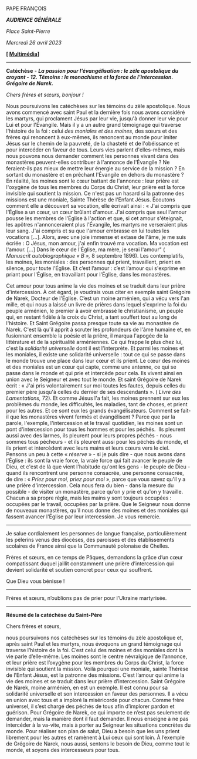 PAPE FRANÇOIS

***AUDIENCE GÉNÉRALE***

*Place Saint-Pierre*

*Mercredi 26 avril 2023*

**[ [Multimédia](https://www.vatican.va/content/francesco/fr/events/event.dir.html/content/vaticanevents/fr/2023/4/26/udienza-generale.html)]**

_______________________________________

**Catéchèse** - ***La passion pour l’évangélisation : le zèle apostolique du croyant - 12. Témoins : le monachisme et la force de l’intercession. Grégoire de Narek.***

*Chers frères et sœurs, bonjour !*

Nous poursuivons les catéchèses sur les témoins du zèle apostolique. Nous avons commencé avec saint Paul et la dernière fois nous avons considéré les martyrs, qui proclament Jésus par leur vie, jusqu'à donner leur vie pour Lui et pour l'Évangile. Mais il y a un autre grand témoignage qui traverse l'histoire de la foi : celui *des moniales et des moines*, des sœurs et des frères qui renoncent à eux-mêmes, ils renoncent au monde pour imiter Jésus sur le chemin de la pauvreté, de la chasteté et de l'obéissance et pour intercéder en faveur de tous. Leurs vies parlent d'elles-mêmes, mais nous pouvons nous demander comment les personnes vivant dans des monastères peuvent-elles contribuer à l'annonce de l'Évangile ? Ne feraient-ils pas mieux de mettre leur énergie au service de la mission ? En sortant du monastère et en prêchant l'Évangile en dehors du monastère ? En réalité, les moines sont le cœur battant de l'annonce : leur prière est l'oxygène de tous les membres du Corps du Christ, leur prière est la force invisible qui soutient la mission. Ce n'est pas un hasard si la patronne des missions est une moniale, Sainte Thérèse de l'Enfant Jésus. Écoutons comment elle a découvert sa vocation, elle écrivait ainsi : « J'ai compris que l'Église a un cœur, un cœur brûlant d'amour. J'ai compris que seul l'amour pousse les membres de l'Église à l'action et que, si cet amour s'éteignait, les apôtres n'annonceraient plus l'Évangile, les martyrs ne verseraient plus leur sang. J'ai compris et su que l'amour embrasse en lui toutes les vocations [...]. Alors, avec une joie immense et extase de l'âme, je me suis écriée : O Jésus, mon amour, j'ai enfin trouvé ma vocation. Ma vocation est l'amour. […] Dans le cœur de l'Église, ma mère, je serai l'amour" ( *Manuscrit autobiographique « B »,* 8 septembre 1896). Les contemplatifs, les moines, les moniales : des personnes qui prient, travaillent, prient en silence, pour toute l'Église. Et c’est l’amour : c’est l’amour qui s'exprime en priant pour l'Église, en travaillant pour l'Église, dans les monastères.

Cet amour pour tous anime la vie des moines et se traduit dans leur prière d'intercession. À cet égard, je voudrais vous citer en exemple saint Grégoire de Narek, Docteur de l'Église. C’est un moine arménien, qui a vécu vers l'an mille, et qui nous a laissé un livre de prières dans lequel s'exprime la foi du peuple arménien, le premier à avoir embrassé le christianisme, un peuple qui, en restant fidèle à la croix du Christ, a tant souffert tout au long de l'histoire. Et Saint Grégoire passa presque toute sa vie au monastère de Narek. C'est là qu'il apprit à scruter les profondeurs de l'âme humaine et, en fusionnant ensemble la poésie et la prière, il marqua l'apogée de la littérature et de la spiritualité arméniennes. Ce qui frappe le plus chez lui, c'est la *solidarité universelle* dont il est l'interprète. Et parmi les moines et les moniales, il existe une solidarité universelle : tout ce qui se passe dans le monde trouve une place dans leur cœur et ils prient. Le cœur des moines et des moniales est un cœur qui capte, comme une antenne, ce qui se passe dans le monde et qui prie et intercède pour cela. Ils vivent ainsi en union avec le Seigneur et avec tout le monde. Et saint Grégoire de Narek écrit : « J'ai pris volontairement sur moi toutes les fautes, depuis celles du premier père jusqu'à celles du dernier de ses descendants ». ( *Livre des Lamentations,* 72). Et comme Jésus l'a fait, les moines prennent sur eux les problèmes du monde, les difficultés, les maladies, tant de choses, et prient pour les autres. Et ce sont eux les grands évangélisateurs. Comment se fait-il que les monastères vivent fermés et évangélisent ? Parce que par la parole, l'exemple, l'intercession et le travail quotidien, les moines sont un pont d'intercession pour tous les hommes et pour les péchés.  Ils pleurent aussi avec des larmes, ils pleurent pour leurs propres péchés - nous sommes tous pécheurs - et ils pleurent aussi pour les péchés du monde, et ils prient et intercèdent avec leurs mains et leurs cœurs vers le ciel. Pensons un peu à cette « *réserve* » - si je puis dire - que nous avons dans l'Église : ils sont la vraie force, la vraie force qui fait avancer le peuple de Dieu, et c'est de là que vient l'habitude qu'ont les gens - le peuple de Dieu - quand ils rencontrent une personne consacrée, une personne consacrée, de dire : « *Priez pour moi, priez pour moi* », parce que vous savez qu'il y a une prière d'intercession. Cela nous fera du bien - dans la mesure du possible - de visiter un monastère, parce qu'on y prie et qu'on y travaille. Chacun a sa propre règle, mais les mains y sont toujours occupées : occupées par le travail, occupées par la prière. Que le Seigneur nous donne de nouveaux monastères, qu'il nous donne des moines et des moniales qui fassent avancer l'Église par leur intercession. Je vous remercie.

* * *

Je salue cordialement les personnes de langue française, particulièrement les pèlerins venus des diocèses, des paroisses et des établissements scolaires de France ainsi que la Communauté polonaise de Chelles.

Frères et sœurs, en ce temps de Pâques, demandons la grâce d’un cœur compatissant duquel jaillit constamment une prière d’intercession qui devient solidarité et soutien concret pour ceux qui souffrent.

Que Dieu vous bénisse !

* * *

Frères et sœurs, n’oublions pas de prier pour l’Ukraine martyrisée.

* * *

**Résumé de la catéchèse du Saint-Père**

Chers frères et sœurs,

nous poursuivons nos catéchèses sur les témoins du zèle apostolique et, après saint Paul et les martyrs, nous évoquons un grand témoignage qui traverse l’histoire de la foi. C’est celui des moines et des moniales dont la vie parle d’elle-même. Les moines sont le centre névralgique de l’annonce, et leur prière est l’oxygène pour les membres du Corps du Christ, la force invisible qui soutient la mission. Voilà pourquoi une moniale, sainte Thérèse de l’Enfant Jésus, est la patronne des missions. C’est l’amour qui anime la vie des moines et se traduit dans leur prière d’intercession. Saint Grégoire de Narek, moine arménien, en est un exemple. Il est connu pour sa solidarité universelle et son intercession en faveur des personnes. Il a vécu en union avec tous et a imploré la miséricorde pour chacun. Comme frère universel, il s’est chargé des péchés de tous afin d’implorer pardon et guérison. Pour Grégoire de Narek, ce qui importe ce n’est pas seulement de demander, mais la manière dont il faut demander. Il nous enseigne à ne pas intercéder à la va-vite, mais à porter au Seigneur les situations concrètes du monde. Pour réaliser son plan de salut, Dieu a besoin que les uns prient librement pour les autres et ramènent à Lui ceux qui sont loin. À l’exemple de Grégoire de Narek, nous aussi, sentons le besoin de Dieu, comme tout le monde, et soyons des intercesseurs pour tous.